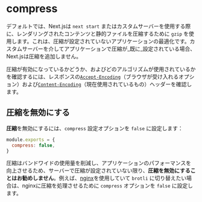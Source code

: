 # compress

デフォルトでは、Next.jsは `next start` またはカスタムサーバーを使用する際に、レンダリングされたコンテンツと静的ファイルを圧縮するために `gzip` を使用します。これは、圧縮が設定されていないアプリケーションの最適化です。カスタムサーバーを介してアプリケーションで圧縮が_既に_設定されている場合、Next.jsは圧縮を追加しません。

圧縮が有効になっているかどうか、およびどのアルゴリズムが使用されているかを確認するには、レスポンスの[`Accept-Encoding`](https://developer.mozilla.org/en-US/docs/Web/HTTP/Headers/Accept-Encoding)（ブラウザが受け入れるオプション）および[`Content-Encoding`](https://developer.mozilla.org/en-US/docs/Web/HTTP/Headers/Content-Encoding)（現在使用されているもの）ヘッダーを確認します。

## 圧縮を無効にする

**圧縮**を無効にするには、`compress` 設定オプションを `false` に設定します：

```javascript
module.exports = {
  compress: false,
}
```

圧縮はバンドワイドの使用量を削減し、アプリケーションのパフォーマンスを向上させるため、サーバーで圧縮が設定されていない限り、**圧縮を無効にすることはお勧めしません**。例えば、[nginx](https://nginx.org/)を使用していて `brotli` に切り替えたい場合は、nginxに圧縮を処理させるために `compress` オプションを `false` に設定します。
